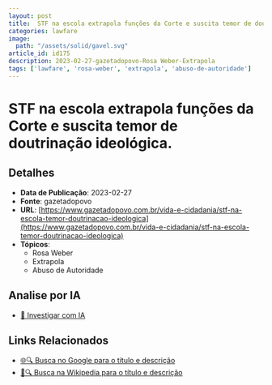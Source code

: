 ```yaml
---
layout: post
title:  STF na escola extrapola funções da Corte e suscita temor de doutrinação ideológica.
categories: lawfare
image: 
  path: "/assets/solid/gavel.svg"
article_id: id175
description: 2023-02-27-gazetadopovo-Rosa Weber-Extrapola
tags: ['lawfare', 'rosa-weber', 'extrapola', 'abuso-de-autoridade']
---
```


# STF na escola extrapola funções da Corte e suscita temor de doutrinação ideológica.

## Detalhes
- **Data de Publicação**: 2023-02-27
- **Fonte**: gazetadopovo
- **URL**: [https://www.gazetadopovo.com.br/vida-e-cidadania/stf-na-escola-temor-doutrinacao-ideologica](https://www.gazetadopovo.com.br/vida-e-cidadania/stf-na-escola-temor-doutrinacao-ideologica)
- **Tópicos**:
  - Rosa Weber
  - Extrapola
  - Abuso de Autoridade

## Analise por IA
- [🤖 Investigar com IA](https://www.perplexity.ai/search?q=%22not%C3%ADcia%20artigo%20Brasil%22%20STF%20na%20escola%20extrapola%20fun%C3%A7%C3%B5es%20da%20Corte%20e%20suscita%20temor%20de%20doutrina%C3%A7%C3%A3o%20ideol%C3%B3gica.%20gazetadopovo%202023-02-27)

## Links Relacionados
- [🌐🔍 Busca no Google para o título e descrição](https://www.google.com/search?q=%22not%C3%ADcia%20artigo%20Brasil%22%20STF%20na%20escola%20extrapola%20fun%C3%A7%C3%B5es%20da%20Corte%20e%20suscita%20temor%20de%20doutrina%C3%A7%C3%A3o%20ideol%C3%B3gica.%20gazetadopovo%202023-02-27)
- [📖🔍 Busca na Wikipedia para o título e descrição](https://pt.wikipedia.org/w/index.php?search=%22not%C3%ADcia%20artigo%20Brasil%22%20STF%20na%20escola%20extrapola%20fun%C3%A7%C3%B5es%20da%20Corte%20e%20suscita%20temor%20de%20doutrina%C3%A7%C3%A3o%20ideol%C3%B3gica.%20gazetadopovo%202023-02-27)

